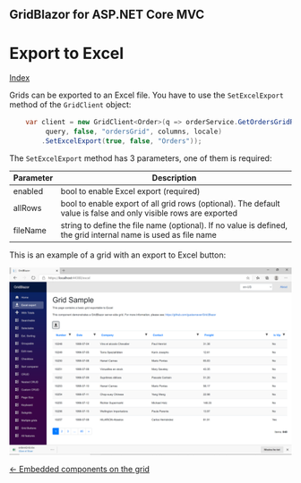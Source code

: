 ## GridBlazor for ASP.NET Core MVC

# Export to Excel

[Index](Documentation.md)

Grids can be exported to an Excel file. You have to use the ```SetExcelExport``` method of the ```GridClient``` object:
 
```c#
    var client = new GridClient<Order>(q => orderService.GetOrdersGridRows(columns, q),
         query, false, "ordersGrid", columns, locale)
        .SetExcelExport(true, false, "Orders"));
```

The ```SetExcelExport``` method has 3 parameters, one of them is required:

Parameter | Description
--------- | -----------
enabled | bool to enable Excel export (required)
allRows | bool to enable export of all grid rows (optional). The default value is false and only visible rows are exported
fileName | string to define the file name (optional). If no value is defined, the grid internal name is used as file name

This is an example of a grid with an export to Excel button:

![](../images/Excel.png)


[<- Embedded components on the grid](Embedded_components.md)
